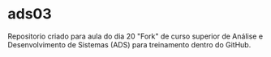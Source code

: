 # ads03
Repositorio criado para aula do dia 20
"Fork" de curso superior de Análise e Desenvolvimento de Sistemas (ADS) para treinamento dentro do GitHub.
